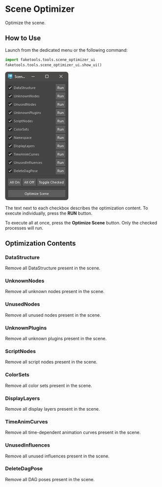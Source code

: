 
# Scene Optimizer

Optimize the scene.

## How to Use

Launch from the dedicated menu or the following command:

```python
import faketools.tools.scene_optimizer_ui
faketools.tools.scene_optimizer_ui.show_ui()
```

![alt text](images/scene_optimizer/image001.png)

The text next to each checkbox describes the optimization content. To execute individually, press the **RUN** button.

To execute all at once, press the **Optimize Scene** button. Only the checked processes will run.

## Optimization Contents

### DataStructure

Remove all DataStructure present in the scene.

### UnknownNodes

Remove all unknown nodes present in the scene.

### UnusedNodes

Remove all unused nodes present in the scene.

### UnknownPlugins

Remove all unknown plugins present in the scene.

### ScriptNodes

Remove all script nodes present in the scene.

### ColorSets

Remove all color sets present in the scene.

### DisplayLayers

Remove all display layers present in the scene.

### TimeAnimCurves

Remove all time-dependent animation curves present in the scene.

### UnusedInfluences

Remove all unused influences present in the scene.

### DeleteDagPose

Remove all DAG poses present in the scene.
```
